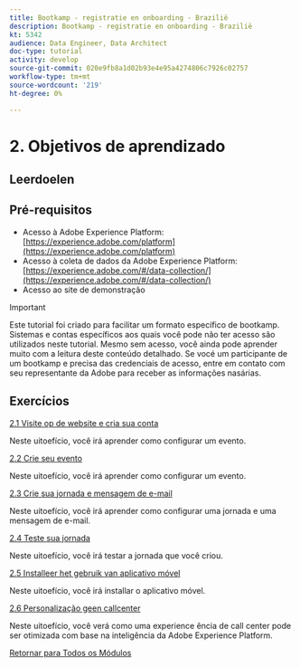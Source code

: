 ```yaml
---
title: Bootkamp - registratie en onboarding - Brazilië
description: Bootkamp - registratie en onboarding - Brazilië
kt: 5342
audience: Data Engineer, Data Architect
doc-type: tutorial
activity: develop
source-git-commit: 020e9fb8a1d02b93e4e95a4274806c7926c02757
workflow-type: tm+mt
source-wordcount: '219'
ht-degree: 0%

---
```


# 2. Objetivos de aprendizado

## Leerdoelen

## Pré-requisitos

- Acesso à Adobe Experience Platform: [https://experience.adobe.com/platform](https://experience.adobe.com/platform)
- Acesso à coleta de dados da Adobe Experience Platform: [https://experience.adobe.com/#/data-collection/](https://experience.adobe.com/#/data-collection/)
- Acesso ao site de demonstração

>[!IMPORTANT]
>
>Este tutorial foi criado para facilitar um formato específico de bootkamp. Sistemas e contas específicos aos quais você pode não ter acesso são utilizados neste tutorial. Mesmo sem acesso, você ainda pode aprender muito com a leitura deste conteúdo detalhado. Se vocé um participante de um bootkamp e precisa das credenciais de acesso, entre em contato com seu representante da Adobe para receber as informações nasárias.

## Exercícios

[2.1 Visite op de website e cria sua conta](./ex1.md)

Neste uitoefício, você irá aprender como configurar um evento.

[2.2 Crie seu evento](./ex2.md)

Neste uitoefício, você irá aprender como configurar um evento.

[2.3 Crie sua jornada e mensagem de e-mail](./ex3.md)

Neste uitoefício, você irá aprender como configurar uma jornada e uma mensagem de e-mail.

[2.4 Teste sua jornada](./ex4.md)

Neste uitoefício, você irá testar a jornada que você criou.

[2.5 Installeer het gebruik van aplicativo móvel](./ex5.md)

Neste uitoefício, você irá installar o aplicativo móvel.

[2.6 Personalização geen callcenter](./ex6.md)

Neste uitoefício, você verá como uma experience ência de call center pode ser otimizada com base na inteligência da Adobe Experience Platform.

[Retornar para Todos os Módulos](../../overview.md)
